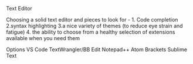 Text Editor

Choosing a solid text editor and pieces to look for - 
    1. Code completion
    2.syntax highlighting
    3.a nice variety of themes (to reduce eye strain and fatigue)
    4. the ability to choose from a healthy selection of extensions available when you need them

Options
    VS Code
    TextWrangler/BB Edit
    Notepad++
    Atom
    Brackets
    Sublime Text

    